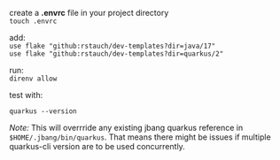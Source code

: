 create a **.envrc** file in your project directory  
`touch .envrc`

add:  
`use flake "github:rstauch/dev-templates?dir=java/17"`  
`use flake "github:rstauch/dev-templates?dir=quarkus/2"`

run:  
`direnv allow`

test with:  
```
quarkus --version
```

*Note:* This will overrride any existing jbang quarkus reference in `$HOME/.jbang/bin/quarkus`. That means there might be issues if multiple quarkus-cli version are to be used concurrently.